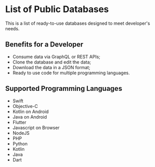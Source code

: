 # List of Public Databases
This is a list of ready-to-use databases designed to meet developer's needs. 
## Benefits for a Developer
- Consume data via GraphQL or REST APIs;
- Clone the database and edit the data; 
- Download the data in a JSON format;
- Ready to use code for multiple programming languages.
## Supported Programming Languages
- Swift 
- Objective-C
- Kotlin on Android
- Java on Android
- Flutter
- Javascript on Browser
- NodeJS
- PHP
- Python
- Kotlin
- Java
- Dart
